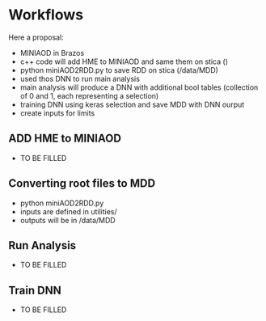 #  Workflows
Here a proposal:
-  MINIAOD in Brazos
-  c++ code will add HME to MINIAOD and same them on stica ()
-  python miniAOD2RDD.py to save RDD on stica (/data/MDD)
-  used thos DNN to run main analysis
-  main analysis will produce a DNN with additional bool tables (collection of 0 and 1, each representing a selection)
-  training DNN using keras selection and save MDD with DNN ourput
-  create inputs for limits

## ADD HME to MINIAOD
-  TO BE FILLED

## Converting root files to MDD
- python miniAOD2RDD.py
- inputs are defined in utilities/
- outputs will be in /data/MDD

## Run Analysis
- TO BE FILLED

## Train DNN
- TO BE FILLED
